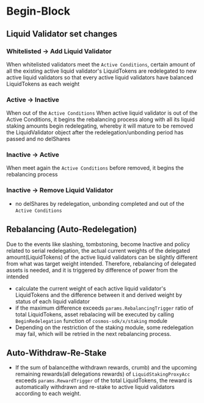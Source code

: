 <!-- order: 5 -->

# Begin-Block

## Liquid Validator set changes

### Whitelisted -> Add Liquid Validator

When whitelisted validators meet the `Active Conditions`, certain amount of all the existing active liquid validator's LiquidTokens are redelegated to new active liquid validators so that every active liquid validators have balanced LiquidTokens as each weight
    
### Active -> Inactive

When out of the `Active Conditions` When active liquid validator is out of the Active Conditions, it begins the rebalancing process along with all its liquid staking amounts begin redelegating, whereby it will mature to be removed the LiquidValidator object after the redelegation/unbonding period has passed and no delShares

### Inactive -> Active

When meet again the `Active Conditions` before removed, it begins the rebalancing process

### Inactive -> Remove Liquid Validator
- no delShares by redelegation, unbonding completed and out of the `Active Conditions`

## Rebalancing (Auto-Redelegation)

Due to the events like slashing, tombstoning, become Inactive and policy related to serial redelegation, the actual current weights of the delegated amount(LiquidTokens) of the active liquid validators can be slightly different from what was target weight intended. Therefore, rebalancing of delegated assets is needed, and it is triggered by difference of power from the intended

- calculate the current weight of each active liquid validator's LiquidTokens and the difference between it and derived weight by status of each liquid validator
- if the maximum difference exceeds `params.RebalancingTrigger` ratio of total LiquidTokens, asset rebalacing will be executed by calling `BeginRedelegation` function of `cosmos-sdk/x/staking` module
- Depending on the restriction of the staking module, some redelegation may fail, which will be retried in the next rebalancing process.

## Auto-Withdraw-Re-Stake

- If the sum of balance(the withdrawn rewards, crumb) and the upcoming remaining rewards(all delegations rewards) of `LiquidStakingProxyAcc` exceeds `params.RewardTrigger` of the total LiquidTokens, the reward is automatically withdrawn and re-stake to active liquid validators according to each weight.

